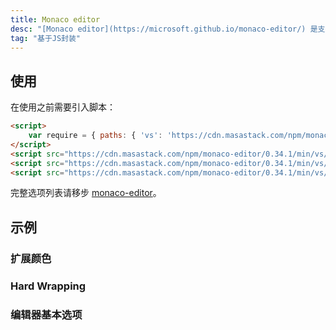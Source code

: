 ```yaml
---
title: Monaco editor
desc: "[Monaco editor](https://microsoft.github.io/monaco-editor/) 是支持 [VS Code](https://github.com/microsoft/vscode) 的代码编辑器。"
tag: "基于JS封装"
---
```


## 使用

在使用之前需要引入脚本：

```html
<script>
    var require = { paths: { 'vs': 'https://cdn.masastack.com/npm/monaco-editor/0.34.1/min/vs' } };
</script>
<script src="https://cdn.masastack.com/npm/monaco-editor/0.34.1/min/vs/loader.js"></script>
<script src="https://cdn.masastack.com/npm/monaco-editor/0.34.1/min/vs/editor/editor.main.nls.js"></script>
<script src="https://cdn.masastack.com/npm/monaco-editor/0.34.1/min/vs/editor/editor.main.js"></script>
```

完整选项列表请移步 [monaco-editor](https://microsoft.github.io/monaco-editor/docs.html)。

<masa-example file="Examples.components.monaco_editor.Usage"></masa-example>

## 示例

### 扩展颜色

<masa-example file="Examples.components.monaco_editor.ExposedColors"></masa-example>

### Hard Wrapping

<masa-example file="Examples.components.monaco_editor.HardWrapping"></masa-example>

### 编辑器基本选项

<masa-example file="Examples.components.monaco_editor.EditorBasicOptions"></masa-example>
